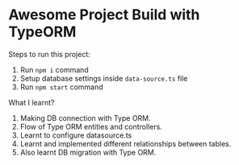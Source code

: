 # Awesome Project Build with TypeORM

Steps to run this project:

1. Run `npm i` command
2. Setup database settings inside `data-source.ts` file
3. Run `npm start` command

What I learnt?

1. Making DB connection with Type ORM.
2. Flow of Type ORM entities and controllers.
3. Learnt to configure datasource.ts
4. Learnt and implemented different relationships between tables.
5. Also learnt DB migration with Type ORM.
